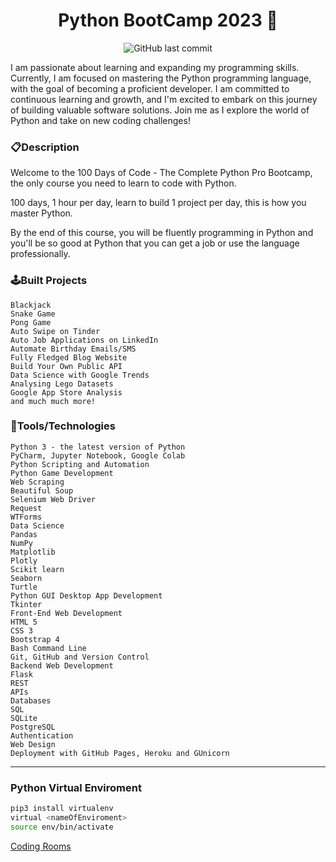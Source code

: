 <p align="center">
<h1 align="center">Python BootCamp 2023 🐍 
</h1>
</p>

<p align="center">
    <img src="https://img.shields.io/github/last-commit/migenjutsu/python-bootcamp?style=plastic" alt="GitHub last commit">
    <!-- <img src="https://img.shields.io/github/forks/migenjutsu/python-bootcamp.svg" alt="">
    <img src="https://img.shields.io/github/stars/migenjutsu/python-bootcamp.svg" alt=""> -->
</p>

I am passionate about learning and expanding my programming skills. Currently, I am focused on mastering the Python programming language, with the goal of becoming a proficient developer. I am committed to continuous learning and growth, and I'm excited to embark on this journey of building valuable software solutions. Join me as I explore the world of Python and take on new coding challenges!

### 📋Description

Welcome to the 100 Days of Code - The Complete Python Pro Bootcamp, the only course you need to learn to code with Python.

100 days, 1 hour per day, learn to build 1 project per day, this is how you master Python.

By the end of this course, you will be fluently programming in Python and you'll be so good at Python that you can get a job or use the language professionally.


### 🕹️Built Projects
    Blackjack
    Snake Game
    Pong Game
    Auto Swipe on Tinder
    Auto Job Applications on LinkedIn
    Automate Birthday Emails/SMS
    Fully Fledged Blog Website
    Build Your Own Public API
    Data Science with Google Trends
    Analysing Lego Datasets
    Google App Store Analysis
    and much much more!


### 🧰Tools/Technologies 
    Python 3 - the latest version of Python
    PyCharm, Jupyter Notebook, Google Colab
    Python Scripting and Automation
    Python Game Development
    Web Scraping
    Beautiful Soup
    Selenium Web Driver
    Request
    WTForms
    Data Science
    Pandas
    NumPy
    Matplotlib
    Plotly
    Scikit learn
    Seaborn
    Turtle
    Python GUI Desktop App Development
    Tkinter
    Front-End Web Development
    HTML 5
    CSS 3
    Bootstrap 4
    Bash Command Line
    Git, GitHub and Version Control
    Backend Web Development
    Flask
    REST
    APIs
    Databases
    SQL
    SQLite
    PostgreSQL
    Authentication
    Web Design
    Deployment with GitHub Pages, Heroku and GUnicorn

----

### Python Virtual Enviroment
```sh
pip3 install virtualenv
virtual <nameOfEnviroment>
source env/bin/activate
```

[Coding Rooms](https://app.codingrooms.com/management/courses)